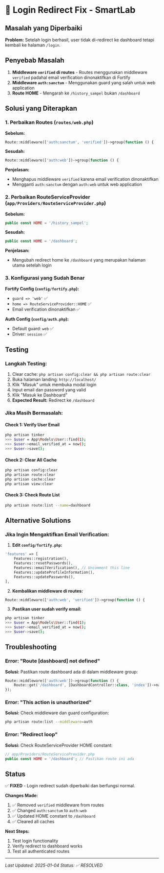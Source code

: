 # 🔧 Login Redirect Fix - SmartLab

## Masalah yang Diperbaiki

**Problem:** Setelah login berhasil, user tidak di-redirect ke dashboard tetapi kembali ke halaman `/login`.

## Penyebab Masalah

1. **Middleware `verified` di routes** - Routes menggunakan middleware `verified` padahal email verification dinonaktifkan di Fortify
2. **Middleware `auth:sanctum`** - Menggunakan guard yang salah untuk web application
3. **Route HOME** - Mengarah ke `/history_sampel` bukan `/dashboard`

## Solusi yang Diterapkan

### 1. Perbaikan Routes (`routes/web.php`)

**Sebelum:**
```php
Route::middleware(['auth:sanctum', 'verified'])->group(function () {
```

**Sesudah:**
```php
Route::middleware(['auth:web'])->group(function () {
```

**Penjelasan:**
- Menghapus middleware `verified` karena email verification dinonaktifkan
- Mengganti `auth:sanctum` dengan `auth:web` untuk web application

### 2. Perbaikan RouteServiceProvider (`app/Providers/RouteServiceProvider.php`)

**Sebelum:**
```php
public const HOME = '/history_sampel';
```

**Sesudah:**
```php
public const HOME = '/dashboard';
```

**Penjelasan:**
- Mengubah redirect home ke `/dashboard` yang merupakan halaman utama setelah login

### 3. Konfigurasi yang Sudah Benar

**Fortify Config (`config/fortify.php`):**
- `guard => 'web'` ✅
- `home => RouteServiceProvider::HOME` ✅
- Email verification dinonaktifkan ✅

**Auth Config (`config/auth.php`):**
- Default guard: `web` ✅
- Driver: `session` ✅

## Testing

### Langkah Testing:
1. Clear cache: `php artisan config:clear && php artisan route:clear`
2. Buka halaman landing: `http://localhost/`
3. Klik "Masuk" untuk membuka modal login
4. Input email dan password yang valid
5. Klik "Masuk ke Dashboard"
6. **Expected Result:** Redirect ke `/dashboard`

### Jika Masih Bermasalah:

#### Check 1: Verify User Email
```bash
php artisan tinker
>>> $user = App\Models\User::find(1);
>>> $user->email_verified_at = now();
>>> $user->save();
```

#### Check 2: Clear All Cache
```bash
php artisan config:clear
php artisan route:clear
php artisan cache:clear
php artisan view:clear
```

#### Check 3: Check Route List
```bash
php artisan route:list --name=dashboard
```

## Alternative Solutions

### Jika Ingin Mengaktifkan Email Verification:

1. **Edit `config/fortify.php`:**
```php
'features' => [
    Features::registration(),
    Features::resetPasswords(),
    Features::emailVerification(), // Uncomment this line
    Features::updateProfileInformation(),
    Features::updatePasswords(),
],
```

2. **Kembalikan middleware di routes:**
```php
Route::middleware(['auth:web', 'verified'])->group(function () {
```

3. **Pastikan user sudah verify email:**
```bash
php artisan tinker
>>> $user = App\Models\User::find(1);
>>> $user->email_verified_at = now();
>>> $user->save();
```

## Troubleshooting

### Error: "Route [dashboard] not defined"
**Solusi:** Pastikan route dashboard ada di dalam middleware group:
```php
Route::middleware(['auth:web'])->group(function () {
    Route::get('/dashboard', [DashboardController::class, 'index'])->name('dashboard');
});
```

### Error: "This action is unauthorized"
**Solusi:** Check middleware dan guard configuration:
```bash
php artisan route:list --middleware=auth
```

### Error: "Redirect loop"
**Solusi:** Check RouteServiceProvider HOME constant:
```php
// app/Providers/RouteServiceProvider.php
public const HOME = '/dashboard'; // Pastikan route ini ada
```

## Status

✅ **FIXED** - Login redirect sudah diperbaiki dan berfungsi normal.

**Changes Made:**
1. ✅ Removed `verified` middleware from routes
2. ✅ Changed `auth:sanctum` to `auth:web`
3. ✅ Updated HOME constant to `/dashboard`
4. ✅ Cleared all caches

**Next Steps:**
1. Test login functionality
2. Verify redirect to dashboard works
3. Test all authenticated routes

---
*Last Updated: 2025-01-04*
*Status: ✅ RESOLVED*
